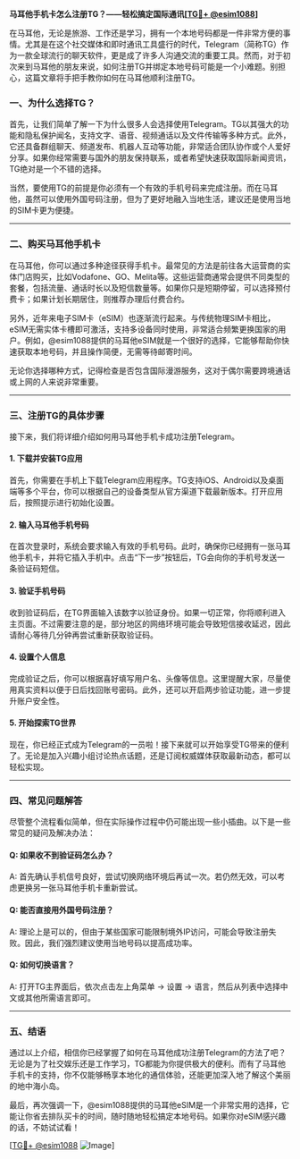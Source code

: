 **马耳他手机卡怎么注册TG？——轻松搞定国际通讯[[TG💪+ @esim1088](https://t.me/s/esim1088)]**

在马耳他，无论是旅游、工作还是学习，拥有一个本地号码都是一件非常方便的事情。尤其是在这个社交媒体和即时通讯工具盛行的时代，Telegram（简称TG）作为一款全球流行的聊天软件，更是成了许多人沟通交流的重要工具。然而，对于初次来到马耳他的朋友来说，如何注册TG并绑定本地号码可能是一个小难题。别担心，这篇文章将手把手教你如何在马耳他顺利注册TG。

### 一、为什么选择TG？

首先，让我们简单了解一下为什么很多人会选择使用Telegram。TG以其强大的功能和隐私保护闻名，支持文字、语音、视频通话以及文件传输等多种方式。此外，它还具备群组聊天、频道发布、机器人互动等功能，非常适合团队协作或个人爱好分享。如果你经常需要与国外的朋友保持联系，或者希望快速获取国际新闻资讯，TG绝对是一个不错的选择。

当然，要使用TG的前提是你必须有一个有效的手机号码来完成注册。而在马耳他，虽然可以使用外国号码注册，但为了更好地融入当地生活，建议还是使用当地的SIM卡更为便捷。

---

### 二、购买马耳他手机卡

在马耳他，你可以通过多种途径获得手机卡。最常见的方法是前往各大运营商的实体门店购买，比如Vodafone、GO、Melita等。这些运营商通常会提供不同类型的套餐，包括流量、通话时长以及短信数量等。如果你只是短期停留，可以选择预付费卡；如果计划长期居住，则推荐办理后付费合约。

另外，近年来电子SIM卡（eSIM）也逐渐流行起来。与传统物理SIM卡相比，eSIM无需实体卡槽即可激活，支持多设备同时使用，非常适合频繁更换国家的用户。例如，@esim1088提供的马耳他eSIM就是一个很好的选择，它能够帮助你快速获取本地号码，并且操作简便，无需等待邮寄时间。

无论你选择哪种方式，记得检查是否包含国际漫游服务，这对于偶尔需要跨境通话或上网的人来说非常重要。

---

### 三、注册TG的具体步骤

接下来，我们将详细介绍如何用马耳他手机卡成功注册Telegram。

#### 1. 下载并安装TG应用

首先，你需要在手机上下载Telegram应用程序。TG支持iOS、Android以及桌面端等多个平台，你可以根据自己的设备类型从官方渠道下载最新版本。打开应用后，按照提示进行初始化设置。

#### 2. 输入马耳他手机号码

在首次登录时，系统会要求输入有效的手机号码。此时，确保你已经拥有一张马耳他手机卡，并将它插入手机中。点击“下一步”按钮后，TG会向你的手机号发送一条验证码短信。

#### 3. 验证手机号码

收到验证码后，在TG界面输入该数字以验证身份。如果一切正常，你将顺利进入主页面。不过需要注意的是，部分地区的网络环境可能会导致短信接收延迟，因此请耐心等待几分钟再尝试重新获取验证码。

#### 4. 设置个人信息

完成验证之后，你可以根据喜好填写用户名、头像等信息。这里提醒大家，尽量使用真实资料以便于日后找回账号密码。此外，还可以开启两步验证功能，进一步提升账户安全性。

#### 5. 开始探索TG世界

现在，你已经正式成为Telegram的一员啦！接下来就可以开始享受TG带来的便利了。无论是加入兴趣小组讨论热点话题，还是订阅权威媒体获取最新动态，都可以轻松实现。

---

### 四、常见问题解答

尽管整个流程看似简单，但在实际操作过程中仍可能出现一些小插曲。以下是一些常见的疑问及解决办法：

#### Q: 如果收不到验证码怎么办？
A: 首先确认手机信号良好，尝试切换网络环境后再试一次。若仍然无效，可以考虑更换另一张马耳他手机卡重新尝试。

#### Q: 能否直接用外国号码注册？
A: 理论上是可以的，但由于某些国家可能限制境外IP访问，可能会导致注册失败。因此，我们强烈建议使用当地号码以提高成功率。

#### Q: 如何切换语言？
A: 打开TG主界面后，依次点击左上角菜单 -> 设置 -> 语言，然后从列表中选择中文或其他所需语言即可。

---

### 五、结语

通过以上介绍，相信你已经掌握了如何在马耳他成功注册Telegram的方法了吧？无论是为了社交娱乐还是工作学习，TG都能为你提供极大的便利。而有了马耳他手机卡的支持，你不仅能够畅享本地化的通信体验，还能更加深入地了解这个美丽的地中海小岛。

最后，再次强调一下，@esim1088提供的马耳他eSIM是一个非常实用的选择，它能让你省去排队买卡的时间，随时随地轻松搞定本地号码。如果你对eSIM感兴趣的话，不妨试试看！

[[TG💪+ @esim1088](https://t.me/s/esim1088) ![Image](https://i.postimg.cc/4NQfJmqS/Snipaste-2025-05-13-00-14-12.png)]